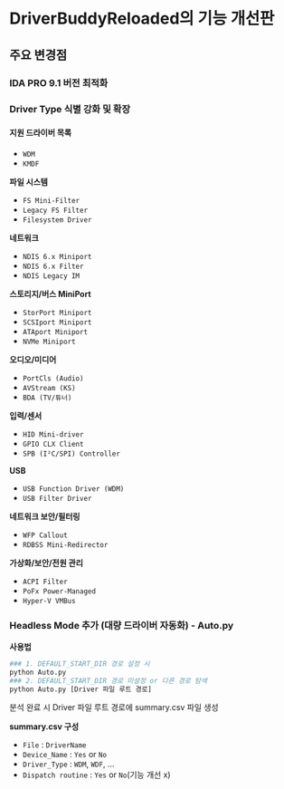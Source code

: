 # DriverBuddyReloaded의 기능 개선판

## 주요 변경점

### IDA PRO 9.1 버전 최적화


### Driver Type 식별 강화 및 확장
#### 지원 드라이버 목록

- `WDM`
- `KMDF`

**파일 시스템**
- `FS Mini-Filter`
- `Legacy FS Filter`
- `Filesystem Driver`

**네트워크**
- `NDIS 6.x Miniport`
- `NDIS 6.x Filter`
- `NDIS Legacy IM`

**스토리지/버스 MiniPort**
- `StorPort Miniport`
- `SCSIport Miniport`
- `ATAport Miniport`
- `NVMe Miniport`

**오디오/미디어**
- `PortCls (Audio)`
- `AVStream (KS)`
- `BDA (TV/튜너)`

**입력/센서**
- `HID Mini-driver`
- `GPIO CLX Client`
- `SPB (I²C/SPI) Controller`

**USB**
- `USB Function Driver (WDM)`
- `USB Filter Driver`

**네트워크 보안/필터링**
- `WFP Callout`
- `RDBSS Mini-Redirector`

**가상화/보안/전원 관리**
- `ACPI Filter`
- `PoFx Power-Managed`
- `Hyper-V VMBus`

### Headless Mode 추가 (대량 드라이버 자동화) - Auto.py

**사용법**

```python
### 1. DEFAULT_START_DIR 경로 설정 시
python Auto.py
### 2. DEFAULT_START_DIR 경로 미설정 or 다른 경로 탐색
python Auto.py [Driver 파일 루트 경로]
```

분석 완료 시 Driver 파일 루트 경로에 summary.csv 파일 생성

**summary.csv 구성**
- `File` : `DriverName`
- `Device_Name` : `Yes` or `No`
- `Driver_Type` : `WDM`, `WDF`, ...
- `Dispatch routine` : `Yes` or `No`(기능 개선 x)
